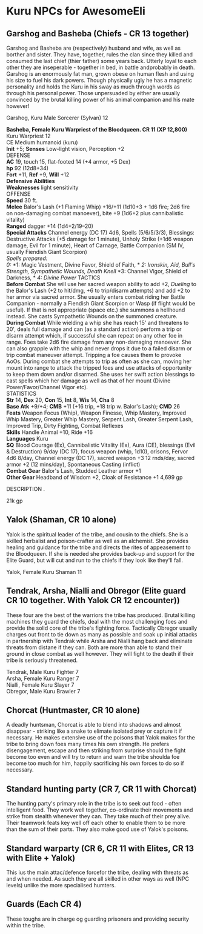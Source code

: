 # Kuru NPCs for AwesomeEli

## Garshog and Basheba (Chiefs - CR 13 together)

Garshog and Basheba are (respectively) husband and wife, as well as borther and sister. They have, together, rules the clan since they killed and consumed the last chief (thier father) some years back. Utterly loyal to each other they are inseperable - together in bed, in battle andprobably in death.
Garshog is an enormously fat man, grown obese on human flesh and using his size to fuel his dark powers. Though physically ugly he has a magnetic personality and holds the Kuru in his sway as much through words as through his personal power. Those unpersuaded by either are usually convinced by the brutal killing power of his animal companion and his mate however!

Garshog, Kuru Male Sorcerer (Sylvan) 12

**Basheba, Female Kuru Warpriest of the Bloodqueen. CR 11 (XP 12,800)**<br>
Kuru Warpriest 12<br>
CE Medium humanoid (kuru)<br>
**Init** +5; **Senses** Low-light vision, Perception +2<br>
DEFENSE<br>
**AC** 19, touch 15, flat-footed 14 (+4 armor, +5 Dex)<br>
**hp** 92 (12d8+34)<br>
**Fort** +11, **Ref** +9, **Will** +12<br>
**Defensive Abilities** <br>
**Weaknesses** light sensitivity<br>
OFFENSE<br>
**Speed** 30 ft.<br>
**Melee** Balor's Lash (+1 Flaming Whip) +16/+11 (1d10+3 + 1d6 fire; 2d6 fire on non-damaging combat manoever), bite +9 (1d6+2 plus cannibalistic vitality)<br>
**Ranged** dagger +14 (1d4+2/19–20)<br>
**Special Attacks** Channel energy (DC 17) 4d6, Spells (5/6/5/3/3), Blessings: Destructive Attacks (+5 damage for 1 minute), Unholy Strike (+1d6 weapon damage, Evil for 1 minute), Heart of Carnage, Battle Companion (SM IV, usually Fiendish Giant Scorpion)<br>
*Spells prepared:*<br>
*0:*
*1: Magic Vestment, Divine Favor, Shield of Faith, *
*2: Ironskin, Aid, Bull's Strength, Sympathetic Wounds, Death Knell*
*3: Channel Vigor, Shield of Darkness, *
*4: Divine Power*
TACTICS<br>
**Before Combat** She will use her sacred weapon ability to add +2, *Dueling* to the Balor's Lash (+2 to hit/dmg, +6 to trip/disarm attempts) and add +2 to her armor via sacred armor. She usually enters combat riding her Battle Companion - normally a Fiendish Giant Scorpion or Wasp (if flight would be useful). If that is not appropriate (space etc.) she summons a hellhound instead. She casts Sympathetic Wounds on the summoned creature.<br>
**During Combat** While wielding a whip she has reach 15' and threatens to 20', deals full damage and can (as a standard action) perform a trip or disarm attempt which, if successful she can repeat on any other foe in range. Foes take 2d6 fire damage from any non-damaging manoever. She can also grapple with the whip and never drops it due to a failed disarm or trip combat maneuver attempt. Tripping a foe causes them to provoke AoOs. During combat she attempts to trip as often as she can, moving her mount into range to attack the tripped foes and use attacks of opportunity to keep them down and/or disarmed. She uses her swift action blessings to cast spells which her damage as well as that of her mount (Divine Power/Favor/Channel Vigor etc).<br>
STATISTICS<br>
**Str** 14, **Dex** 20, **Con** 15, **Int** 8, **Wis** 14, **Cha** 8<br>
**Base Atk** +9/+4; **CMB** +11 (+16 trip, +18 trip w. Balor's Lash); **CMD** 26<br>
**Feats** Weapon Focus (Whip), Weapon Finesse, Whip Mastery, Improved Whip Mastery, Greater Whip Mastery, Serpent Lash, Greater Serpent Lash, Improved Trip, Dirty Fighting, Combat Reflexes<br>
**Skills** Handle Animal +10, Ride +16<br>
**Languages** Kuru<br>
**SQ** Blood Courage (Ex), Cannibalistic Vitality (Ex), Aura (CE), blessings (Evil & Destruction) 9/day (DC 17), focus weapon (whip, 1d10), orisons, Fervor 4d6 8/day, Channel energy (DC 17), sacred weapon +3 12 rnds/day, sacred armor +2 (12 mins/day), Spontaneous Casting (inflict)<br>
**Combat Gear** Balor's Lash, Studded Leather armor +1<br>
**Other Gear** Headband of Wisdom +2, Cloak of Resistance +1 4,699 gp

DESCRIPTION
. 

21k gp

## Yalok (Shaman, CR 10 alone)

Yalok is the spiritual leader of the tribe, and cousin to the chiefs. She is a skilled herbalist and poison-crafter as well as an alchemist. She provides healing and guidance for the tribe and directs the rites of appeasement to the Bloodqueen. If she is needed she provides back-up and support for the Elite Guard, but will cut and run to the chiefs if they look like they'll fall. 

Yalok, Female Kuru Shaman 11

## Tendrak, Arsha, Nialli and Obregor (Elite guard CR 10 together. With Yalok CR 12 encounter))

These four are the best of the warriors the tribe has produced. Brutal killing machines they guard the chiefs, deal with the most challenging foes and provide the solid core of the tribe's fighting force. Tactically Obregor usually charges out front to tie down as many as possible and soak up initial attacks in partnership with Tendrak while Arsha and Nialli hang back and eliminate threats from distane if they can. Both are more than able to stand their ground in close combat as well however. They will fight to the death if their tribe is seriously threatened.

Tendrak, Male Kuru Fighter 7 <br>
Arsha, Female Kuru Ranger 7 <br>
Nialli, Female Kuru Slayer 7<br>
Obregor, Male Kuru Brawler 7<br>

## Chorcat (Huntmaster, CR 10 alone)

A deadly huntsman, Chorcat is able to blend into shadows and almost disappear - striking like a snake to elimate isolated prey or capture it if necessary. He makes extensive use of the poisons that Yalok makes for the tribe to bring down foes many times his own strength. He prefers disengagement, escape and then striking from surprise should the fight become too even and will try to return and warn the tribe shoulda foe become too much for him, happily sacrificing his own forces to do so if necessary.

## Standard hunting party (CR 7, CR 11 with Chorcat)

The hunting party's primary role in the tribe is to seek out food - often intelligent food. They work well together, co-ordinate their movements and strike from stealth whenever they can. They take much of their prey alive. Their teamwork feats key well off each other to enable them to be more than the sum of their parts. They also make good use of Yalok's poisons.

## Standard warparty (CR 6, CR 11 with Elites, CR 13 with Elite + Yalok)

This ius the main attac/defence forcefor the tribe, dealing with threats as and when needed. As such they are all skilled in other ways as well (NPC levels) unlike the more specialised humters.

## Guards (Each CR 4)

These toughs are in charge og guarding prisoners and providing security within the tribe.

